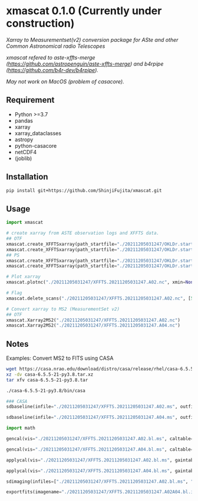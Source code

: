 # xmascat 0.1.0 (Currently under construction)
*Xarray to Measurementset(v2) conversion package for ASte and other Common Astronomical radio Telescopes*

*xmascat refered to aste-xffts-merge (https://github.com/astropenguin/aste-xffts-merge) and b4rpipe (https://github.com/b4r-dev/b4rpipe).*

*May not work on MacOS (problem of casacore).*

## Requirement

* Python >=3.7
* pandas
* xarray
* xarray_dataclasses
* astropy
* python-casacore
* netCDF4
* (joblib)

## Installation

```bash
pip install git+https://github.com/ShinjiFujita/xmascat.git
```

## Usage

```python
import xmascat

# create xarray from ASTE observation logs and XFFTS data. 
## OTF
xmascat.create_XFFTSxarray(path_startfile="./20211205031247/OKLDr.start.20211205031247", path_antlogfile="./20211205031247/antlog_20211205031247", path_XFFTSdata="./20211205031247/XFFTS.20211205031247.A02")
xmascat.create_XFFTSxarray(path_startfile="./20211205031247/OKLDr.start.20211205031247", path_antlogfile="./20211205031247/antlog_20211205031247", path_XFFTSdata="./20211205031247/XFFTS.20211205031247.A04")
## PS
xmascat.create_XFFTSxarray(path_startfile="./20211205031247/OKLDr.start.20211205031247", path_XFFTSdata="./20211205031247/XFFTS.20211205031247.A02")
xmascat.create_XFFTSxarray(path_startfile="./20211205031247/OKLDr.start.20211205031247", path_XFFTSdata="./20211205031247/XFFTS.20211205031247.A04")

# Plot xarray
xmascat.plotnc("./20211205031247/XFFTS.20211205031247.A02.nc", xmin=None, xmax=None, ymin=None, ymax=None)

# Flag
xmascat.delete_scans("./20211205031247/XFFTS.20211205031247.A02.nc", [5, 6]) # e.g., delete the scan 0005 and 0006 

# Convert xarray to MS2 (MeasurementSet v2)
## OTF
xmascat.Xarray2MS2("./20211205031247/XFFTS.20211205031247.A02.nc")
xmascat.Xarray2MS2("./20211205031247/XFFTS.20211205031247.A04.nc")
```

## Notes

Examples: Convert MS2 to FITS using CASA

```bash
wget https://casa.nrao.edu/download/distro/casa/release/rhel/casa-6.5.5-21-py3.8.tar.xz
xz -dv casa-6.5.5-21-py3.8.tar.xz
tar xfv casa-6.5.5-21-py3.8.tar

./casa-6.5.5-21-py3.8/bin/casa
```

```python
### CASA
sdbaseline(infile="./20211205031247/XFFTS.20211205031247.A02.ms", outfile="./20211205031247/XFFTS.20211205031247.A02.bl.ms", datacolumn="float_data", spw="0:15000~16000;17000~18000", blfunc="poly", order=1, overwrite=True)

sdbaseline(infile="./20211205031247/XFFTS.20211205031247.A04.ms", outfile="./20211205031247/XFFTS.20211205031247.A04.bl.ms", datacolumn="float_data", spw="0:15000~16000;17000~18000", blfunc="poly", order=1, overwrite=True)

import math

gencal(vis="./20211205031247/XFFTS.20211205031247.A02.bl.ms", caltable="./20211205031247/XFFTS.20211205031247.A02.bl.mb.tbl", caltype="amp", parameter=[math.sqrt(0.45)])

gencal(vis="./20211205031247/XFFTS.20211205031247.A04.bl.ms", caltable="./20211205031247/XFFTS.20211205031247.A04.bl.mb.tbl", caltype="amp", parameter=[math.sqrt(0.45)])

applycal(vis="./20211205031247/XFFTS.20211205031247.A02.bl.ms", gaintable=["./20211205031247/XFFTS.20211205031247.A02.bl.mb.tbl"], calwt=[False])

applycal(vis="./20211205031247/XFFTS.20211205031247.A04.bl.ms", gaintable=["./20211205031247/XFFTS.20211205031247.A04.bl.mb.tbl"], calwt=[False])

sdimaging(infiles=["./20211205031247/XFFTS.20211205031247.A02.bl.ms", "./20211205031247/XFFTS.20211205031247.A04.bl.ms/"], outfile="./20211205031247/XFFTS.20211205031247.A02A04.bl.int", intent="*ON_SOURCE*", gridfunction="GAUSS", cell=["10arcsec", "10arcsec"], mode="velocity", nchan=201, start="-50.0km/s", width="0.5km/s", overwrite=True, imsize=[100, 100], phasecenter="J2000 5h35m14.16 -5d22m21.5", restfreq="345.795990GHz")

exportfits(imagename="./20211205031247/XFFTS.20211205031247.A02A04.bl.int", fitsimage="./20211205031247/XFFTS.20211205031247.A02A04.bl.int.fits", velocity=True, dropstokes=True, overwrite=True)
```